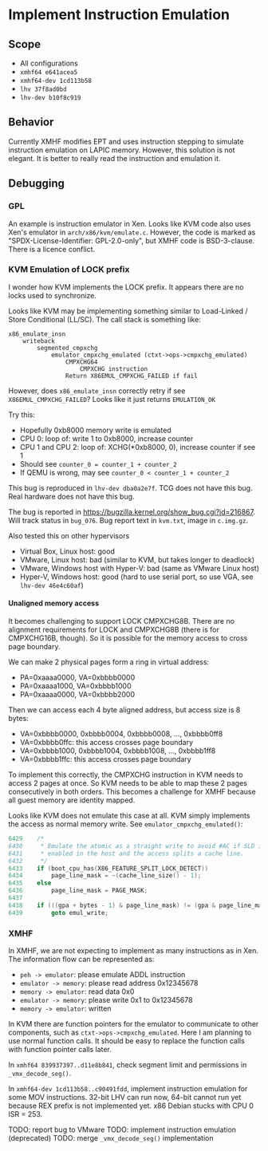 # Implement Instruction Emulation

## Scope
* All configurations
* `xmhf64 e641acea5`
* `xmhf64-dev 1cd113b58`
* `lhv 37f8ad0bd`
* `lhv-dev b10f8c919`

## Behavior

Currently XMHF modifies EPT and uses instruction stepping to simulate
instruction emulation on LAPIC memory. However, this solution is not elegant.
It is better to really read the instruction and emulation it.

## Debugging

### GPL

An example is instruction emulator in Xen. Looks like KVM code also uses Xen's
emulator in `arch/x86/kvm/emulate.c`. However, the code is marked as
"SPDX-License-Identifier: GPL-2.0-only", but XMHF code is BSD-3-clause. There
is a licence conflict.

### KVM Emulation of LOCK prefix

I wonder how KVM implements the LOCK prefix. It appears there are no locks
used to synchronize.

Looks like KVM may be implementing something similar to
Load-Linked / Store Conditional (LL/SC). The call stack is something like:

```
x86_emulate_insn
	writeback
		segmented_cmpxchg
			emulator_cmpxchg_emulated (ctxt->ops->cmpxchg_emulated)
				CMPXCHG64
					CMPXCHG instruction
				Return X86EMUL_CMPXCHG_FAILED if fail
```

However, does `x86_emulate_insn` correctly retry if see
`X86EMUL_CMPXCHG_FAILED`? Looks like it just returns `EMULATION_OK`

Try this:
* Hopefully 0xb8000 memory write is emulated
* CPU 0: loop of: write 1 to 0xb8000, increase counter
* CPU 1 and CPU 2: loop of: XCHG(*0xb8000, 0), increase counter if see 1
* Should see `counter_0 = counter_1 + counter_2`
* If QEMU is wrong, may see `counter_0 < counter_1 + counter_2`

This bug is reproduced in `lhv-dev dba0a2e7f`. TCG does not have this bug. Real
hardware does not have this bug.

The bug is reported in <https://bugzilla.kernel.org/show_bug.cgi?id=216867>.
Will track status in `bug_076`. Bug report text in `kvm.txt`, image in
`c.img.gz`.

Also tested this on other hypervisors
* Virtual Box, Linux host: good
* VMware, Linux host: bad (similar to KVM, but takes longer to deadlock)
* VMware, Windows host with Hyper-V: bad (same as VMware Linux host)
* Hyper-V, Windows host: good (hard to use serial port, so use VGA, see
  `lhv-dev 46e4c60af`)

#### Unaligned memory access

It becomes challenging to support LOCK CMPXCHG8B. There are no alignment
requirements for LOCK and CMPXCHG8B (there is for CMPXCHG16B, though). So it
is possible for the memory access to cross page boundary.

We can make 2 physical pages form a ring in virtual address:
* PA=0xaaaa0000, VA=0xbbbb0000
* PA=0xaaaa1000, VA=0xbbbb1000
* PA=0xaaaa0000, VA=0xbbbb2000

Then we can access each 4 byte aligned address, but access size is 8 bytes:
* VA=0xbbbb0000, 0xbbbb0004, 0xbbbb0008, ..., 0xbbbb0ff8
* VA=0xbbbb0ffc: this access crosses page boundary
* VA=0xbbbb1000, 0xbbbb1004, 0xbbbb1008, ..., 0xbbbb1ff8
* VA=0xbbbb1ffc: this access crosses page boundary

To implement this correctly, the CMPXCHG instruction in KVM needs to access 2
pages at once. So KVM needs to be able to map these 2 pages consecutively in
both orders. This becomes a challenge for XMHF because all guest memory are
identity mapped.

Looks like KVM does not emulate this case at all. KVM simply implements the
access as normal memory write. See `emulator_cmpxchg_emulated()`:

```c
6429  	/*
6430  	 * Emulate the atomic as a straight write to avoid #AC if SLD is
6431  	 * enabled in the host and the access splits a cache line.
6432  	 */
6433  	if (boot_cpu_has(X86_FEATURE_SPLIT_LOCK_DETECT))
6434  		page_line_mask = ~(cache_line_size() - 1);
6435  	else
6436  		page_line_mask = PAGE_MASK;
6437  
6438  	if (((gpa + bytes - 1) & page_line_mask) != (gpa & page_line_mask))
6439  		goto emul_write;
```

### XMHF

In XMHF, we are not expecting to implement as many instructions as in Xen.
The information flow can be represented as:
* `peh -> emulator`: please emulate ADDL instruction
* `emulator -> memory`: please read address 0x12345678
* `memory -> emulator`: read data 0x0
* `emulator -> memory`: please write 0x1 to 0x12345678
* `memory -> emulator`: written

In KVM there are function pointers for the emulator to communicate to other
components, such as `ctxt->ops->cmpxchg_emulated`. Here I am planning to use
normal function calls. It should be easy to replace the function calls with
function pointer calls later.

In `xmhf64 839937397..d11e8b841`, check segment limit and permissions in
`_vmx_decode_seg()`.

In `xmhf64-dev 1cd113b58..c90491fdd`, implement instruction emulation for some
MOV instructions. 32-bit LHV can run now, 64-bit cannot run yet because REX
prefix is not implemented yet. x86 Debian stucks with CPU 0 ISR = 253.

TODO: report bug to VMware
TODO: implement instruction emulation (deprecated)
TODO: merge `_vmx_decode_seg()` implementation

